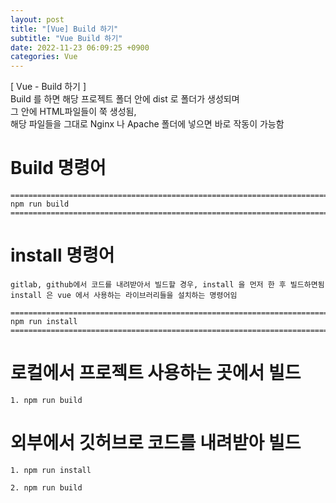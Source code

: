 ```yaml
---  
layout: post  
title: "[Vue] Build 하기"  
subtitle: "Vue Build 하기"  
date: 2022-11-23 06:09:25 +0900  
categories: Vue  
---  
```

[ Vue - Build 하기 ]   
	Build 를 하면 해당 프로젝트 폴더 안에 dist 로 폴더가 생성되며  
	그 안에 HTML파일들이 쭉 생성됨,  
	해당 파일들을 그대로 Nginx 나 Apache 폴더에 넣으면 바로 작동이 가능함  
  
  
  
# Build 명령어  
	  
	=================================================================================================================  
	npm run build  
	=================================================================================================================  
  
# install 명령어  
	  
	gitlab, github에서 코드를 내려받아서 빌드할 경우, install 을 먼저 한 후 빌드하면됨  
	install 은 vue 에서 사용하는 라이브러리들을 설치하는 명령어임  
  
	=================================================================================================================  
	npm run install  
	=================================================================================================================  
  
  
# 로컬에서 프로젝트 사용하는 곳에서 빌드  
	  
	1. npm run build  
  
# 외부에서 깃허브로 코드를 내려받아 빌드  
  
	1. npm run install  
  
	2. npm run build   
	  
	  
  
